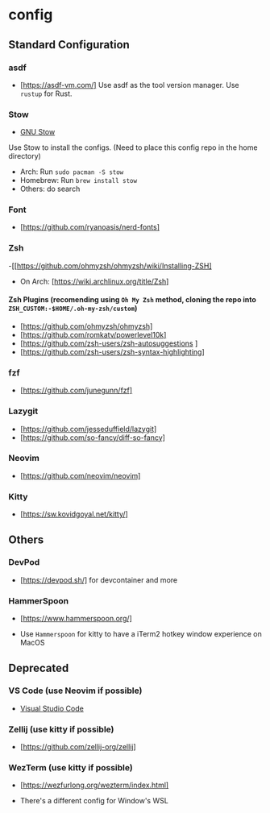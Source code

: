 # config

## Standard Configuration

### asdf

- [https://asdf-vm.com/]
Use asdf as the tool version manager. Use `rustup` for Rust.

### Stow

- [GNU Stow](https://www.gnu.org/software/stow/)

Use Stow to install the configs. (Need to place this config repo in the home directory)

- Arch: Run `sudo pacman -S stow`
- Homebrew: Run `brew install stow`
- Others: do search

### Font

- [https://github.com/ryanoasis/nerd-fonts]

### Zsh

-[[https://github.com/ohmyzsh/ohmyzsh/wiki/Installing-ZSH]

- On Arch: [https://wiki.archlinux.org/title/Zsh]

#### Zsh Plugins (recomending using `Oh My Zsh` method, cloning the repo into `ZSH_CUSTOM:-$HOME/.oh-my-zsh/custom`)

- [https://github.com/ohmyzsh/ohmyzsh]
- [https://github.com/romkatv/powerlevel10k]
- [https://github.com/zsh-users/zsh-autosuggestions ]
- [https://github.com/zsh-users/zsh-syntax-highlighting]

### fzf

- [https://github.com/junegunn/fzf]

### Lazygit

- [https://github.com/jesseduffield/lazygit]
- [https://github.com/so-fancy/diff-so-fancy]

### Neovim

- [https://github.com/neovim/neovim]

### Kitty

- [https://sw.kovidgoyal.net/kitty/]

## Others

### DevPod

- [https://devpod.sh/] for devcontainer and more

### HammerSpoon

- [https://www.hammerspoon.org/]

- Use `Hammerspoon` for kitty to have a iTerm2 hotkey window experience on MacOS

## Deprecated

### VS Code (use Neovim if possible)

- [Visual Studio Code](https://code.visualstudio.com/download)

### Zellij (use kitty if possible)

- [https://github.com/zellij-org/zellij]

### WezTerm (use kitty if possible)

- [https://wezfurlong.org/wezterm/index.html]

- There's a different config for Window's WSL
